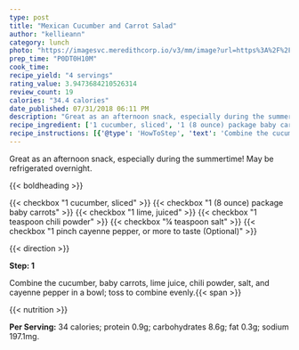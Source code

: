 ```yaml
---
type: post
title: "Mexican Cucumber and Carrot Salad"
author: "kellieann"
category: lunch
photo: "https://imagesvc.meredithcorp.io/v3/mm/image?url=https%3A%2F%2Fimages.media-allrecipes.com%2Fuserphotos%2F839032.jpg"
prep_time: "P0DT0H10M"
cook_time: 
recipe_yield: "4 servings"
rating_value: 3.9473684210526314
review_count: 19
calories: "34.4 calories"
date_published: 07/31/2018 06:11 PM
description: "Great as an afternoon snack, especially during the summertime! May be refrigerated overnight."
recipe_ingredient: ['1 cucumber, sliced', '1 (8 ounce) package baby carrots', '1 lime, juiced', '1 teaspoon chili powder', '¼ teaspoon salt', '1 pinch cayenne pepper, or more to taste']
recipe_instructions: [{'@type': 'HowToStep', 'text': 'Combine the cucumber, baby carrots, lime juice, chili powder, salt, and cayenne pepper in a bowl; toss to combine evenly.\n'}]
---
```


Great as an afternoon snack, especially during the summertime! May be refrigerated overnight. 

{{< boldheading >}}

{{< checkbox "1  cucumber, sliced" >}}
{{< checkbox "1 (8 ounce) package baby carrots" >}}
{{< checkbox "1  lime, juiced" >}}
{{< checkbox "1 teaspoon chili powder" >}}
{{< checkbox "¼ teaspoon salt" >}}
{{< checkbox "1 pinch cayenne pepper, or more to taste  (Optional)" >}}


{{< direction >}}

**Step: 1**

Combine the cucumber, baby carrots, lime juice, chili powder, salt, and cayenne pepper in a bowl; toss to combine evenly.{{< span >}}

{{< nutrition >}}

**Per Serving:** 34 calories; protein 0.9g; carbohydrates 8.6g; fat 0.3g; sodium 197.1mg.